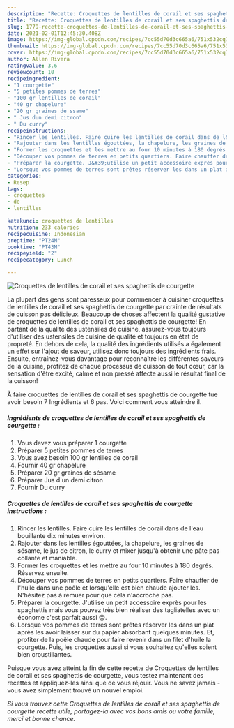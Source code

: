 ```yaml
---
description: "Recette: Croquettes de lentilles de corail et ses spaghettis de courgette"
title: "Recette: Croquettes de lentilles de corail et ses spaghettis de courgette"
slug: 1779-recette-croquettes-de-lentilles-de-corail-et-ses-spaghettis-de-courgette
date: 2021-02-01T12:45:30.408Z
image: https://img-global.cpcdn.com/recipes/7cc55d70d3c665a6/751x532cq70/croquettes-de-lentilles-de-corail-et-ses-spaghettis-de-courgette-photo-principale-de-la-recette.jpg
thumbnail: https://img-global.cpcdn.com/recipes/7cc55d70d3c665a6/751x532cq70/croquettes-de-lentilles-de-corail-et-ses-spaghettis-de-courgette-photo-principale-de-la-recette.jpg
cover: https://img-global.cpcdn.com/recipes/7cc55d70d3c665a6/751x532cq70/croquettes-de-lentilles-de-corail-et-ses-spaghettis-de-courgette-photo-principale-de-la-recette.jpg
author: Allen Rivera
ratingvalue: 3.6
reviewcount: 10
recipeingredient:
- "1 courgette"
- "5 petites pommes de terres"
- "100 gr lentilles de corail"
- "40 gr chapelure"
- "20 gr graines de ssame"
- " Jus dun demi citron"
- " Du curry"
recipeinstructions:
- "Rincer les lentilles. Faire cuire les lentilles de corail dans de l&#39;eau bouillante dix minutes environ."
- "Rajouter dans les lentilles égouttées, la chapelure, les graines de sésame, le jus de citron, le curry et mixer jusqu&#39;à obtenir une pâte pas collante et maniable."
- "Former les croquettes et les mettre au four 10 minutes à 180 degrés. Réservez ensuite."
- "Découper vos pommes de terres en petits quartiers. Faire chauffer de l&#39;huile dans une poêle et lorsqu&#39;elle est bien chaude ajouter les. N&#39;hésitez pas à remuer pour que cela n&#39;accroche pas."
- "Préparer la courgette. J&#39;utilise un petit accessoire exprès pour les spaghettis mais vous pouvez très bien réaliser des tagliatelles avec un économe c&#39;est parfait aussi 😊."
- "Lorsque vos pommes de terres sont prêtes réserver les dans un plat après les avoir laisser sur du papier absorbant quelques minutes. Et, profiter de la poêle chaude pour faire revenir dans un filet d&#39;huile la courgette. Puis, les croquettes aussi si vous souhaitez qu&#39;elles soient bien croustillantes."
categories:
- Resep
tags:
- croquettes
- de
- lentilles

katakunci: croquettes de lentilles 
nutrition: 233 calories
recipecuisine: Indonesian
preptime: "PT24M"
cooktime: "PT43M"
recipeyield: "2"
recipecategory: Lunch

---
```



![Croquettes de lentilles de corail et ses spaghettis de courgette](https://img-global.cpcdn.com/recipes/7cc55d70d3c665a6/751x532cq70/croquettes-de-lentilles-de-corail-et-ses-spaghettis-de-courgette-photo-principale-de-la-recette.jpg)

La plupart des gens sont paresseux pour commencer à cuisiner croquettes de lentilles de corail et ses spaghettis de courgette par crainte de résultats de cuisson pas délicieux. Beaucoup de choses affectent la qualité gustative de croquettes de lentilles de corail et ses spaghettis de courgette! En partant de la qualité des ustensiles de cuisine, assurez-vous toujours d'utiliser des ustensiles de cuisine de qualité et toujours en état de propreté. En dehors de cela, la qualité des ingrédients utilisés a également un effet sur l'ajout de saveur, utilisez donc toujours des ingrédients frais. Ensuite, entraînez-vous davantage pour reconnaître les différentes saveurs de la cuisine, profitez de chaque processus de cuisson de tout cœur, car la sensation d'être excité, calme et non pressé affecte aussi le résultat final de la cuisson!

<!--inarticleads1-->

À faire croquettes de lentilles de corail et ses spaghettis de courgette tue avoir besoin 7 Ingrédients et 6 pas. Voici comment vous atteindre il.

##### Ingrédients de croquettes de lentilles de corail et ses spaghettis de courgette :

1. Vous devez vous préparer 1 courgette
1. Préparer 5 petites pommes de terres
1. Vous avez besoin 100 gr lentilles de corail
1. Fournir 40 gr chapelure
1. Préparer 20 gr graines de sésame
1. Préparer  Jus d&#39;un demi citron
1. Fournir  Du curry




<!--inarticleads2-->

##### Croquettes de lentilles de corail et ses spaghettis de courgette instructions :

1. Rincer les lentilles. Faire cuire les lentilles de corail dans de l&#39;eau bouillante dix minutes environ.
1. Rajouter dans les lentilles égouttées, la chapelure, les graines de sésame, le jus de citron, le curry et mixer jusqu&#39;à obtenir une pâte pas collante et maniable.
1. Former les croquettes et les mettre au four 10 minutes à 180 degrés. Réservez ensuite.
1. Découper vos pommes de terres en petits quartiers. Faire chauffer de l&#39;huile dans une poêle et lorsqu&#39;elle est bien chaude ajouter les. N&#39;hésitez pas à remuer pour que cela n&#39;accroche pas.
1. Préparer la courgette. J&#39;utilise un petit accessoire exprès pour les spaghettis mais vous pouvez très bien réaliser des tagliatelles avec un économe c&#39;est parfait aussi 😊.
1. Lorsque vos pommes de terres sont prêtes réserver les dans un plat après les avoir laisser sur du papier absorbant quelques minutes. Et, profiter de la poêle chaude pour faire revenir dans un filet d&#39;huile la courgette. Puis, les croquettes aussi si vous souhaitez qu&#39;elles soient bien croustillantes.




<!--inarticleads1-->

<p>
Puisque vous avez atteint la fin de cette recette de Croquettes de lentilles de corail et ses spaghettis de courgette, vous testez maintenant des recettes et appliquez-les ainsi que de vous réjouir. Vous ne savez jamais - vous avez simplement trouvé un nouvel emploi.
</p>

<p>
<i>Si vous trouvez cette Croquettes de lentilles de corail et ses spaghettis de courgette recette utile, partagez-la avec vos bons amis ou votre famille, merci et bonne chance.</i>
</p>

